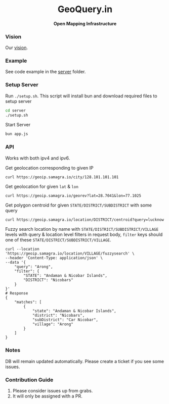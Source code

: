 <h1 align="center">GeoQuery.in</h1>
<h4 align="center">Open Mapping Infrastructure</h4>

### Vision
Our [vision](./vision.md).

### Example
See code example in the [server](./server/app.js) folder.

### Setup Server

Run `./setup.sh`. This script will install bun and download required files to setup server
```sh
cd server
./setup.sh
```

Start Server
```sh
bun app.js
```

### API
Works with both ipv4 and ipv6.

Get geolocation corresponding to given IP
```sh
curl https://geoip.samagra.io/city/128.101.101.101
```

Get geolocation for given `lat` & `lon`
```shell
curl https://geoip.samagra.io/georev?lat=28.7041&lon=77.1025
```

Get polygon centroid for given `STATE/DISTRICT/SUBDISTRICT` with some query
```shell
curl https://geoip.samagra.io/location/DISTRICT/centroid?query=lucknow
```

Fuzzy search location by name with `STATE/DISTRICT/SUBDISTRICT/VILLAGE` levels with query & location level filters in request body, `filter` keys should one of these `STATE/DISTRICT/SUBDISTRICT/VILLAGE`.
```shell
curl --location 'https://geoip.samagra.io/location/VILLAGE/fuzzysearch' \
--header 'Content-Type: application/json' \
--data '{
    "query": "Arong",
    "filter": {
        "STATE": "Andaman & Nicobar Islands",
        "DISTRICT": "Nicobars"
    }
}'
# Response
{
    "matches": [
        {
            "state": "Andaman & Nicobar Islands",
            "district": "Nicobars",
            "subDistrict": "Car Nicobar",
            "village": "Arong"
        }
    ]
}
```
### Notes

DB will remain updated automatically. Please create a ticket if you see some issues.


### Contribution Guide
1. Please consider issues up from grabs.
2. It will only be assigned with a PR.
